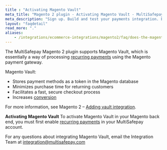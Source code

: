 ```yaml
---
title : "Activating Magento Vault"
meta_title: "Magento 2 plugin - Activating Magento Vault - MultiSafepay Docs"
meta_description: "Sign up. Build and test your payments integration. Explore our products and services. Use our API reference, SDKs, and wrappers. Get support."
layout: "faqdetail"
read_more: "."
aliases:
    - /integrations/ecommerce-integrations/magento2/faq/does-the-magento-2-plugin-support-magento-vault/
---
```


The MultiSafepay Magento 2 plugin supports Magento Vault, which is essentially a way of processing [recurring payments](/features/recurring-payments/) using the Magento payment gateway.

Magento Vault:

- Stores payment methods as a token in the Magento database
- Minimizes purchase time for returning customers
- Facilitates a fast, secure checkout process
- Increases [conversion](/getting-started/glossary/#conversion-rate)

For more information, see Magento 2 – [Adding vault integration](https://devdocs.magento.com/guides/v2.4/payments-integrations/vault/vault-intro.html).

**Activating Magento Vault**
To activate Magento Vault in your Magento back end, you must first enable [recurring payments](/features/recurring-payments/) in your MultiSafepay account. 

For any questions about integrating Magento Vault, email the Integration Team at <integration@multisafepay.com>

